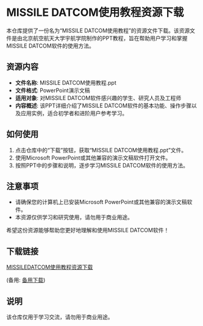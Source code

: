 # MISSILE DATCOM使用教程资源下载

本仓库提供了一份名为“MISSILE DATCOM使用教程”的资源文件下载。该资源文件是由北京航空航天大学宇航学院制作的PPT教程，旨在帮助用户学习和掌握MISSILE DATCOM软件的使用方法。

## 资源内容

- **文件名称**: MISSILE DATCOM使用教程.ppt
- **文件格式**: PowerPoint演示文稿
- **适用对象**: 对MISSILE DATCOM软件感兴趣的学生、研究人员及工程师
- **内容概述**: 该PPT详细介绍了MISSILE DATCOM软件的基本功能、操作步骤以及应用实例，适合初学者和进阶用户参考学习。

## 如何使用

1. 点击仓库中的“下载”按钮，获取“MISSILE DATCOM使用教程.ppt”文件。
2. 使用Microsoft PowerPoint或其他兼容的演示文稿软件打开文件。
3. 按照PPT中的步骤和说明，逐步学习MISSILE DATCOM软件的使用方法。

## 注意事项

- 请确保您的计算机上已安装Microsoft PowerPoint或其他兼容的演示文稿软件。
- 本资源仅供学习和研究使用，请勿用于商业用途。

希望这份资源能够帮助您更好地理解和使用MISSILE DATCOM软件！

## 下载链接
[MISSILEDATCOM使用教程资源下载](https://pan.quark.cn/s/cb4acddf4f81) 

(备用: [备用下载](https://pan.baidu.com/s/1xHfeylqXoK825k8vYSO-kQ?pwd=1234))

## 说明

该仓库仅用于学习交流，请勿用于商业用途。
